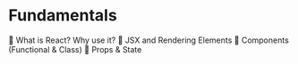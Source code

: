 # Fundamentals

🔹 What is React? Why use it?
🔹 JSX and Rendering Elements
🔹 Components (Functional & Class)
🔹 Props & State
